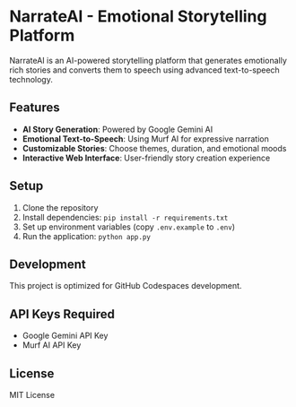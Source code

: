 # NarrateAI - Emotional Storytelling Platform

NarrateAI is an AI-powered storytelling platform that generates emotionally rich stories and converts them to speech using advanced text-to-speech technology.

## Features

- **AI Story Generation**: Powered by Google Gemini AI
- **Emotional Text-to-Speech**: Using Murf AI for expressive narration
- **Customizable Stories**: Choose themes, duration, and emotional moods
- **Interactive Web Interface**: User-friendly story creation experience

## Setup

1. Clone the repository
2. Install dependencies: `pip install -r requirements.txt`
3. Set up environment variables (copy `.env.example` to `.env`)
4. Run the application: `python app.py`

## Development

This project is optimized for GitHub Codespaces development.

## API Keys Required

- Google Gemini API Key
- Murf AI API Key

## License

MIT License
